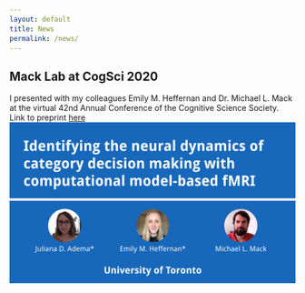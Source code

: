 ```yaml
---
layout: default
title: News
permalink: /news/
---
```


## Mack Lab at CogSci 2020
I presented with my colleagues Emily M. Heffernan and Dr. Michael L. Mack at the virtual 42nd Annual Conference of the Cognitive Science Society.<br/>
Link to preprint [here](https://psyarxiv.com/xuzg6)
![](./pics/cogslide.png)
